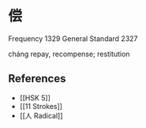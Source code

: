# 偿
Frequency 1329
General Standard 2327

cháng
repay, recompense; restitution

## References
- [[HSK 5]]
- [[11 Strokes]]
- [[人 Radical]]